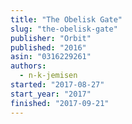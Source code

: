```yaml
---
title: "The Obelisk Gate"
slug: "the-obelisk-gate"
publisher: "Orbit"
published: "2016"
asin: "0316229261"
authors:
  - n-k-jemisen
started: "2017-08-27"
start_year: "2017"
finished: "2017-09-21"
---
```

